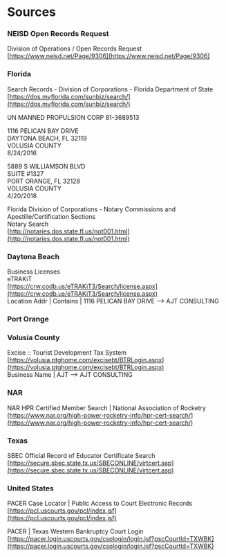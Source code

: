 # Sources

### NEISD Open Records Request
Division of Operations / Open Records Request  
[https://www.neisd.net/Page/9306](https://www.neisd.net/Page/9306)

### Florida 
Search Records - Division of Corporations - Florida Department of State  
[https://dos.myflorida.com/sunbiz/search/](https://dos.myflorida.com/sunbiz/search/)

UN MANNED PROPULSION CORP 
81-3689513  
  
1116 PELICAN BAY DRIVE  
DAYTONA BEACH, FL  32119  
VOLUSIA COUNTY  
8/24/2016  

5889 S WILLIAMSON BLVD  
SUITE #1327  
PORT ORANGE, FL  32128  
VOLUSIA COUNTY  
4/20/2018  


Florida Division of Corporations - Notary Commissions and Apostille/Certification Sections  
Notary Search  
[http://notaries.dos.state.fl.us/not001.html](http://notaries.dos.state.fl.us/not001.html)
  
### Daytona Beach
Business Licenses  
eTRAKiT  
[https://crw.codb.us/eTRAKiT3/Search/license.aspx](https://crw.codb.us/eTRAKiT3/Search/license.aspx)  
Location Addr | Contains | 1116 PELICAN BAY DRIVE --> AJT CONSULTING

### Port Orange

### Volusia County
Excise :: Tourist Development Tax System  
[https://volusia.ptghome.com/excisebt/BTRLogin.aspx](https://volusia.ptghome.com/excisebt/BTRLogin.aspx)  
Business Name | AJT --> AJT CONSULTING  

### NAR
NAR HPR Certified Member Search | National Association of Rocketry  
[https://www.nar.org/high-power-rocketry-info/hpr-cert-search/](https://www.nar.org/high-power-rocketry-info/hpr-cert-search/)

### Texas
SBEC Official Record of Educator Certificate Search  
[https://secure.sbec.state.tx.us/SBECONLINE/virtcert.asp](https://secure.sbec.state.tx.us/SBECONLINE/virtcert.asp)

### United States 
PACER Case Locator | Public Access to Court Electronic Records  
[https://pcl.uscourts.gov/pcl/index.jsf](https://pcl.uscourts.gov/pcl/index.jsf)

PACER | Texas Western Bankruptcy Court Login  
[https://pacer.login.uscourts.gov/csologin/login.jsf?pscCourtId=TXWBK](https://pacer.login.uscourts.gov/csologin/login.jsf?pscCourtId=TXWBK)
